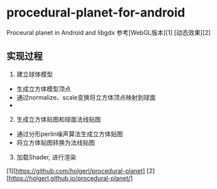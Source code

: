 # procedural-planet-for-android
Proceural planet in Android and libgdx
参考[WebGL版本][1]
[动态效果][2]

## 实现过程
1. 建立球体模型
 - 生成立方体模型顶点
 - 通过normalize、scale变换将立方体顶点映射到球面
 - 
2. 生成立方体贴图和球面法线贴图
 - 通过分形perlin噪声算法生成立方体贴图
 - 将立方体贴图转换为法线贴图
3. 加载Shader, 进行渲染
 
 
 [1][https://github.com/holgerl/procedural-planet]
 [2][https://holgerl.github.io/procedural-planet/]

